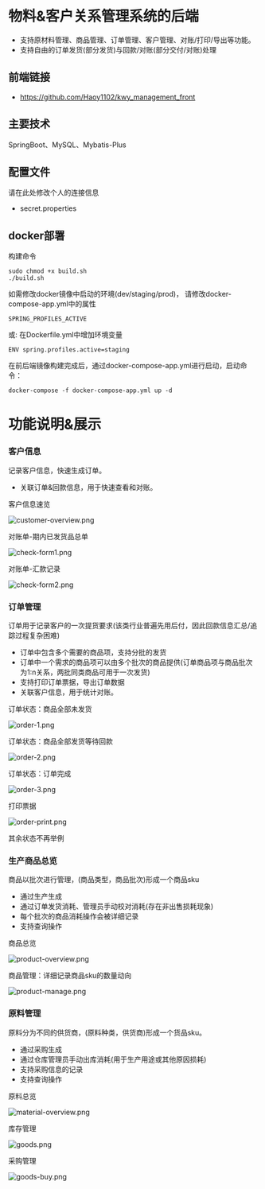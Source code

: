 # 物料&客户关系管理系统的后端
- 支持原材料管理、商品管理、订单管理、客户管理、对账/打印/导出等功能。
- 支持自由的订单发货(部分发货)与回款/对账(部分交付/对账)处理

## 前端链接
- https://github.com/Haoy1102/kwy_management_front
## 主要技术
SpringBoot、MySQL、Mybatis-Plus
## 配置文件
请在此处修改个人的连接信息
- secret.properties
## docker部署
构建命令
```
sudo chmod +x build.sh
./build.sh
```
如需修改docker镜像中启动的环境(dev/staging/prod)，
请修改docker-compose-app.yml中的属性
```
SPRING_PROFILES_ACTIVE
```
或: 在Dockerfile.yml中增加环境变量
```
ENV spring.profiles.active=staging
```
在前后端镜像构建完成后，通过docker-compose-app.yml进行启动，启动命令：
```
docker-compose -f docker-compose-app.yml up -d
```
# 功能说明&展示
### 客户信息
记录客户信息，快速生成订单。
- 关联订单&回款信息，用于快速查看和对账。

客户信息速览

![customer-overview.png](doc%2Fimg%2Fcustomer-overview.png)

对账单-期内已发货品总单

![check-form1.png](doc%2Fimg%2Fcheck-form1.png)

对账单-汇款记录

![check-form2.png](doc%2Fimg%2Fcheck-form2.png)

### 订单管理
订单用于记录客户的一次提货要求(该类行业普遍先用后付，因此回款信息汇总/追踪过程复杂困难)
- 订单中包含多个需要的商品项，支持分批的发货
- 订单中一个需求的商品项可以由多个批次的商品提供(订单商品项与商品批次为1:n关系，两批同类商品可用于一次发货)
- 支持打印订单票据，导出订单数据
- 关联客户信息，用于统计对账。

订单状态：商品全部未发货

![order-1.png](doc%2Fimg%2Forder-1.png)

订单状态：商品全部发货等待回款

![order-2.png](doc%2Fimg%2Forder-2.png)

订单状态：订单完成

![order-3.png](doc%2Fimg%2Forder-3.png)

打印票据

![order-print.png](doc%2Fimg%2Forder-print.png)

其余状态不再举例

### 生产商品总览
商品以批次进行管理，(商品类型，商品批次)形成一个商品sku
- 通过生产生成
- 通过订单发货消耗、管理员手动校对消耗(存在非出售损耗现象)
- 每个批次的商品消耗操作会被详细记录
- 支持查询操作

商品总览

![product-overview.png](doc%2Fimg%2Fproduct-overview.png)

商品管理：详细记录商品sku的数量动向

![product-manage.png](doc%2Fimg%2Fproduct-manage.png)

### 原料管理
原料分为不同的供货商，(原料种类，供货商)形成一个货品sku。
- 通过采购生成
- 通过仓库管理员手动出库消耗(用于生产用途或其他原因损耗)
- 支持采购信息的记录
- 支持查询操作

原料总览

![material-overview.png](doc%2Fimg%2Fmaterial-overview.png)

库存管理

![goods.png](doc%2Fimg%2Fgoods.png)

采购管理

![goods-buy.png](doc%2Fimg%2Fgoods-buy.png)